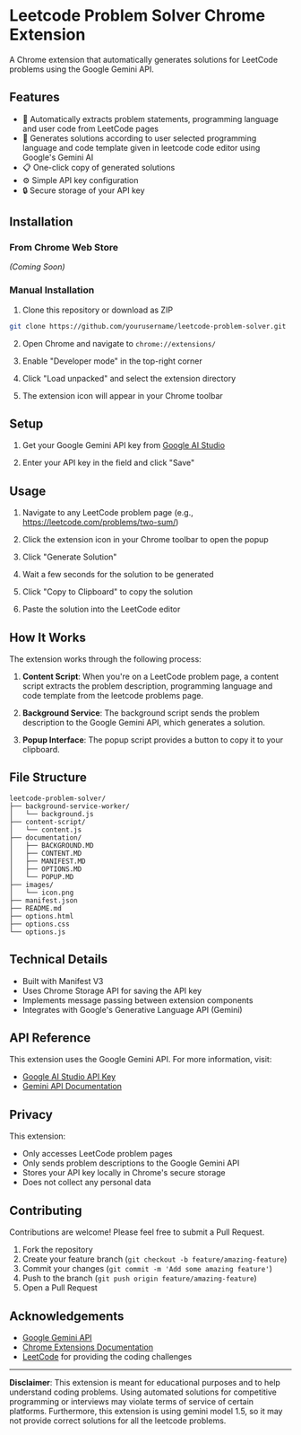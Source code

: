 # Leetcode Problem Solver Chrome Extension

A Chrome extension that automatically generates solutions for LeetCode problems using the Google Gemini API.

## Features

- 🚀 Automatically extracts problem statements, programming language and user code from LeetCode pages
- 🤖 Generates solutions according to user selected programming language and code template given in leetcode code editor using Google's Gemini AI
- 📋 One-click copy of generated solutions
- ⚙️ Simple API key configuration
- 🔒 Secure storage of your API key

## Installation

### From Chrome Web Store

_(Coming Soon)_

### Manual Installation

1. Clone this repository or download as ZIP

```bash
git clone https://github.com/yourusername/leetcode-problem-solver.git
```

2. Open Chrome and navigate to `chrome://extensions/`

3. Enable "Developer mode" in the top-right corner

4. Click "Load unpacked" and select the extension directory

5. The extension icon will appear in your Chrome toolbar

## Setup

1. Get your Google Gemini API key from [Google AI Studio](https://aistudio.google.com/app/apikey)

2. Enter your API key in the field and click "Save"

## Usage

1. Navigate to any LeetCode problem page (e.g., https://leetcode.com/problems/two-sum/)

2. Click the extension icon in your Chrome toolbar to open the popup

3. Click "Generate Solution"

4. Wait a few seconds for the solution to be generated

5. Click "Copy to Clipboard" to copy the solution

6. Paste the solution into the LeetCode editor

## How It Works

The extension works through the following process:

1. **Content Script**: When you're on a LeetCode problem page, a content script extracts the problem description, programming language and code template from the leetcode problems page.

2. **Background Service**: The background script sends the problem description to the Google Gemini API, which generates a solution.

3. **Popup Interface**: The popup script provides a button to copy it to your clipboard.

## File Structure

```
leetcode-problem-solver/
├── background-service-worker/
│   └── background.js
├── content-script/
│   └── content.js
├── documentation/
│   ├── BACKGROUND.MD
│   ├── CONTENT.MD
│   ├── MANIFEST.MD
│   ├── OPTIONS.MD
│   └── POPUP.MD
├── images/
│   └── icon.png
├── manifest.json
├── README.md
├── options.html
├── options.css
└── options.js
```

## Technical Details

- Built with Manifest V3
- Uses Chrome Storage API for saving the API key
- Implements message passing between extension components
- Integrates with Google's Generative Language API (Gemini)

## API Reference

This extension uses the Google Gemini API. For more information, visit:

- [Google AI Studio API Key](https://aistudio.google.com/app/apikey)
- [Gemini API Documentation](https://ai.google.dev/api/all-methods)

## Privacy

This extension:

- Only accesses LeetCode problem pages
- Only sends problem descriptions to the Google Gemini API
- Stores your API key locally in Chrome's secure storage
- Does not collect any personal data

## Contributing

Contributions are welcome! Please feel free to submit a Pull Request.

1. Fork the repository
2. Create your feature branch (`git checkout -b feature/amazing-feature`)
3. Commit your changes (`git commit -m 'Add some amazing feature'`)
4. Push to the branch (`git push origin feature/amazing-feature`)
5. Open a Pull Request

## Acknowledgements

- [Google Gemini API](https://ai.google.dev/)
- [Chrome Extensions Documentation](https://developer.chrome.com/docs/extensions/get-started)
- [LeetCode](https://leetcode.com/) for providing the coding challenges

---

**Disclaimer**: This extension is meant for educational purposes and to help understand coding problems. Using automated solutions for competitive programming or interviews may violate terms of service of certain platforms. Furthermore, this extension is using gemini model 1.5, so it may not provide correct solutions for all the leetcode problems.
